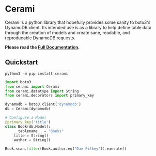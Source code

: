 # Cerami

Cerami is a python library that hopefully provides some sanity to boto3's DynamoDB client. Its intended use is as a library to help define table data through the creation of models and create sane, readable, and reproducable DynamoDB requests.

**Please read the [Full Documentation](https://cerami.readthedocs.io/en/latest/).**

## Quickstart
```
python3 -m pip install cerami
```

```python
import boto3
from cerami import Cerami
from cerami.datatype import String
from cerami.decorators import primary_key

dynamodb = boto3.client('dynamodb')
db = Cerami(dynamodb)

# Configure a Model
@primary_key('title')
class Book(db.Model):
    __tablename__ = "Books"
    title = String()
    author = String()

Book.scan.filter(Book.author.eq("Dav Pilkey")).execute()
```
